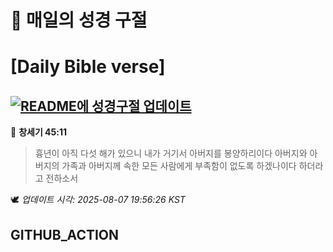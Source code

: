 # 🙏 매일의 성경 구절
# [Daily Bible verse]
## [![README에 성경구절 업데이트](https://github.com/DONGSUKA/first_test/actions/workflows/update-readme-bible.yml/badge.svg)](https://github.com/DONGSUKA/first_test/actions/workflows/update-readme-bible.yml)
<!-- START_BIBLE_VERSE -->
📖 **창세기 45:11**
> 흉년이 아직 다섯 해가 있으니 내가 거기서 아버지를 봉양하리이다 아버지와 아버지의 가족과 아버지께 속한 모든 사람에게 부족함이 없도록 하겠나이다 하더라고 전하소서

🕊️ _업데이트 시각: 2025-08-07 19:56:26 KST_
  <!-- END_BIBLE_VERSE -->
## GITHUB_ACTION
